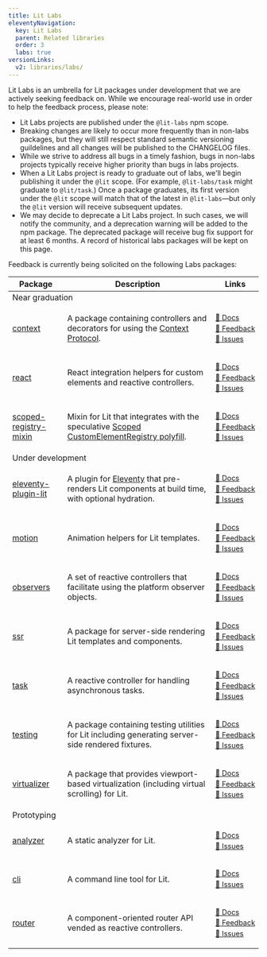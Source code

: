 ```yaml
---
title: Lit Labs
eleventyNavigation:
  key: Lit Labs
  parent: Related libraries
  order: 3
  labs: true
versionLinks:
  v2: libraries/labs/
---
```


Lit Labs is an umbrella for Lit packages under development that we are actively seeking feedback on. While we encourage real-world use in order to help the feedback process, please note:

- Lit Labs projects are published under the `@lit-labs` npm scope.
- Breaking changes are likely to occur more frequently than in non-labs packages, but they will still respect standard semantic versioning guildelines and all changes will be published to the CHANGELOG files.
- While we strive to address all bugs in a timely fashion, bugs in non-labs projects typically receive higher priority than bugs in labs projects.
- When a Lit Labs project is ready to graduate out of labs, we'll begin publishing it under the `@lit` scope. (For example, `@lit-labs/task` might graduate to `@lit/task`.) Once a package graduates, its first version under the `@lit` scope will match that of the latest in `@lit-labs`—but only the `@lit` version will receive subsequent updates.
- We may decide to deprecate a Lit Labs project. In such cases, we will notify the community, and a deprecation warning will be added to the npm package. The deprecated package will receive bug fix support for at least 6 months. A record of historical labs packages will be kept on this page.

Feedback is currently being solicited on the following Labs packages:

<style>
  .labs-table-links {
    font-size: 0.9em;
    line-height: 1.5;
  }
</style>

<table class="directory">
<thead><tr><th>Package</th><th>Description</th><th>Links</th></tr></thead>
<tbody>
<tr class="subheading"><td colspan=3>Near graduation</td></tr>
<tr>
<td>

[context](https://www.npmjs.com/package/@lit-labs/context)

</td>
<td>

A package containing controllers and decorators for using the [Context Protocol](https://github.com/webcomponents-cg/community-protocols/blob/main/proposals/context.md).

</td>
<td class="labs-table-links">

[📄&nbsp;Docs](/docs/data/context/ "Docs")<br>[💬&nbsp;Feedback](https://github.com/lit/lit/discussions/3302 "Feedback")<br>[🐞&nbsp;Issues](https://github.com/lit/lit/issues?q=is%3Aissue+is%3Aopen+in%3Atitle+%5Blabs%2Fcontext%5D "Issues")

</td>
</tr>

<tr>
<td>

[react](https://www.npmjs.com/package/@lit-labs/react)

</td>
<td>React integration helpers for custom elements and reactive controllers.</td>
<td class="labs-table-links">

[📄&nbsp;Docs](https://github.com/lit/lit/tree/main/packages/labs/react#readme "Docs")<br>[💬&nbsp;Feedback](https://github.com/lit/lit/discussions/3358 "Feedback")<br>[🐞&nbsp;Issues](https://github.com/lit/lit/issues?q=is%3Aissue+is%3Aopen+in%3Atitle+%5Blabs%2Freact%5D "Issues")

</td>
</tr>

<tr>
<td>

[scoped-registry-mixin](https://www.npmjs.com/package/@lit-labs/scoped-registry-mixin)

</td>
<td>

Mixin for Lit that integrates with the speculative [Scoped CustomElementRegistry polyfill](https://github.com/webcomponents/polyfills/tree/master/packages/scoped-custom-element-registry).

</td>
<td class="labs-table-links">

[📄&nbsp;Docs](https://github.com/lit/lit/tree/main/packages/labs/scoped-registry-mixin#readme "Docs")<br>[💬&nbsp;Feedback](https://github.com/lit/lit/discussions/3364 "Feedback")<br>[🐞&nbsp;Issues](https://github.com/lit/lit/issues?q=is%3Aissue+is%3Aopen+in%3Atitle+%5Blabs%2Fscoped-registry-mixin%5D "Issues")

</td>
</tr>

<tr class="subheading"><td colspan=3>Under development</td></tr>

<tr>
<td>

[eleventy-plugin-lit](https://www.npmjs.com/package/@lit-labs/eleventy-plugin-lit)

</td>
<td>

A plugin for [Eleventy](https://www.11ty.dev) that pre-renders Lit components at build time, with optional hydration.

</td>
<td class="labs-table-links">

[📄&nbsp;Docs](https://github.com/lit/lit/tree/main/packages/labs/eleventy-plugin-lit#readme "Docs")<br>[💬&nbsp;Feedback](https://github.com/lit/lit/discussions/3356 "Feedback")<br>[🐞&nbsp;Issues](https://github.com/lit/lit/issues?q=is%3Aissue+is%3Aopen+in%3Atitle+%5Blabs%2Feleventy-plugin-lit%5D "Issues")

</td>
</tr>

<tr>
<td>

[motion](https://www.npmjs.com/package/@lit-labs/motion)

</td>
<td>Animation helpers for Lit templates.</td>
<td class="labs-table-links">

[📄&nbsp;Docs](https://github.com/lit/lit/tree/main/packages/labs/motion#readme "Docs")<br>[💬&nbsp;Feedback](https://github.com/lit/lit/discussions/3351 "Feedback")<br>[🐞&nbsp;Issues](https://github.com/lit/lit/issues?q=is%3Aissue+is%3Aopen+in%3Atitle+%5Blabs%2Fmotion%5D "Issues")

</td>
</tr>

<tr>
<td>

[observers](https://www.npmjs.com/package/@lit-labs/observers)

</td>
<td>A set of reactive controllers that facilitate using the platform observer objects.</td>
<td class="labs-table-links">

[📄&nbsp;Docs](https://github.com/lit/lit/tree/main/packages/labs/observers#readme "Docs")<br>[💬&nbsp;Feedback](https://github.com/lit/lit/discussions/3355 "Feedback")<br>[🐞&nbsp;Issues](https://github.com/lit/lit/issues?q=is%3Aissue+is%3Aopen+in%3Atitle+%5Blabs%2Fobservers%5D "Issues")

</td>
</tr>

<tr>
<td>

[ssr](https://www.npmjs.com/package/@lit-labs/ssr)

</td>
<td>A package for server-side rendering Lit templates and components.</td>
<td class="labs-table-links">

[📄&nbsp;Docs](/docs/ssr/overview "Docs")<br>[💬&nbsp;Feedback](https://github.com/lit/lit/discussions/3353 "Feedback")<br>[🐞&nbsp;Issues](https://github.com/lit/lit/issues?q=is%3Aissue+is%3Aopen+in%3Atitle+%5Blabs%2Fssr%5D "Issues")

</td>
</tr>

<tr>
<td>

[task](https://www.npmjs.com/package/@lit-labs/task)

</td>
<td>A reactive controller for handling asynchronous tasks.</td>
<td class="labs-table-links">

[📄&nbsp;Docs](https://github.com/lit/lit/tree/main/packages/labs/task#readme "Docs")<br>[💬&nbsp;Feedback](https://github.com/lit/lit/discussions/3361 "Feedback")<br>[🐞&nbsp;Issues](https://github.com/lit/lit/issues?q=is%3Aissue+is%3Aopen+in%3Atitle+%5Blabs%2Ftask%5D "Issues")

</td>
</tr>

<tr>
<td>

[testing](https://www.npmjs.com/package/@lit-labs/testing)

</td>
<td>A package containing testing utilities for Lit including generating server-side rendered fixtures.</td>
<td class="labs-table-links">

[📄&nbsp;Docs](https://github.com/lit/lit/tree/main/packages/labs/testing#readme "Docs")<br>[💬&nbsp;Feedback](https://github.com/lit/lit/discussions/3359 "Feedback")<br>[🐞&nbsp;Issues](https://github.com/lit/lit/issues?q=is%3Aissue+is%3Aopen+in%3Atitle+%5Blabs%2Ftesting%5D "Issues")

</td>
</tr>

<tr>
<td>

[virtualizer](https://www.npmjs.com/package/@lit-labs/virtualizer)

</td>
<td>A package that provides viewport-based virtualization (including virtual scrolling) for Lit.</td>
<td class="labs-table-links">

[📄&nbsp;Docs](https://github.com/lit/lit/tree/main/packages/labs/virtualizer#readme "Docs")<br>[💬&nbsp;Feedback](https://github.com/lit/lit/discussions/3362 "Feedback")<br>[🐞&nbsp;Issues](https://github.com/lit/lit/issues?q=is%3Aissue+is%3Aopen+in%3Atitle+%5Blabs%2Fvirtualizer%5D "Issues")

</td>
</tr>

<tr class="subheading"><td colspan=3>Prototyping</td></tr>

<tr>
<td>

[analyzer](https://www.npmjs.com/package/@lit-labs/analyzer)

</td>
<td>A static analyzer for Lit.</td>
<td class="labs-table-links">

[📄&nbsp;Docs](https://github.com/lit/lit/tree/main/packages/labs/analyzer#readme "Docs")<br>[🐞&nbsp;Issues](https://github.com/lit/lit/issues?q=is%3Aissue+is%3Aopen+in%3Atitle+%5Blabs%2Fanalyzer%5D "Issues")

</td>
</tr>

<tr>
<td>

[cli](https://www.npmjs.com/package/@lit-labs/cli)

</td>
<td>A command line tool for Lit.</td>
<td class="labs-table-links">

[📄&nbsp;Docs](https://github.com/lit/lit/tree/main/packages/labs/cli#readme "Docs")<br>[🐞&nbsp;Issues](https://github.com/lit/lit/issues?q=is%3Aissue+is%3Aopen+in%3Atitle+%5Blabs%2Fcli%5D "Issues")

</td>
</tr>

<tr>
<td>

[router](https://www.npmjs.com/package/@lit-labs/router)

</td>
<td>A component-oriented router API vended as reactive controllers.</td>
<td class="labs-table-links">

[📄&nbsp;Docs](https://github.com/lit/lit/tree/main/packages/labs/router#readme "Docs")<br>[💬&nbsp;Feedback](https://github.com/lit/lit/discussions/3354 "Feedback")<br>[🐞&nbsp;Issues](https://github.com/lit/lit/issues?q=is%3Aissue+is%3Aopen+in%3Atitle+%5Blabs%2Frouter%5D "Issues")

</td>
</tr>

</tbody>
</table>
